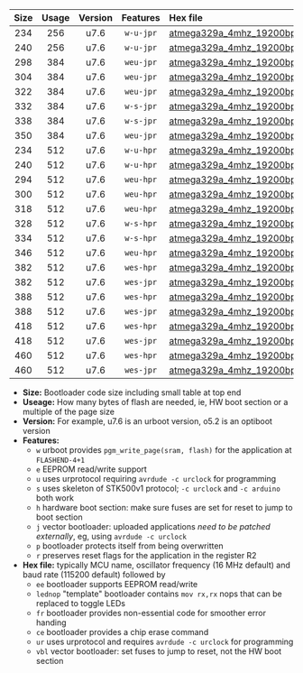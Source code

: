 |Size|Usage|Version|Features|Hex file|
|:-:|:-:|:-:|:-:|:--|
|234|256|u7.6|`w-u-jpr`|[atmega329a_4mhz_19200bps_ur_vbl.hex](https://raw.githubusercontent.com/stefanrueger/urboot/main//atmega329a_4mhz_19200bps_ur_vbl.hex)|
|240|256|u7.6|`w-u-jpr`|[atmega329a_4mhz_19200bps_lednop_ur_vbl.hex](https://raw.githubusercontent.com/stefanrueger/urboot/main//atmega329a_4mhz_19200bps_lednop_ur_vbl.hex)|
|298|384|u7.6|`weu-jpr`|[atmega329a_4mhz_19200bps_ee_ur_vbl.hex](https://raw.githubusercontent.com/stefanrueger/urboot/main//atmega329a_4mhz_19200bps_ee_ur_vbl.hex)|
|304|384|u7.6|`weu-jpr`|[atmega329a_4mhz_19200bps_ee_lednop_ur_vbl.hex](https://raw.githubusercontent.com/stefanrueger/urboot/main//atmega329a_4mhz_19200bps_ee_lednop_ur_vbl.hex)|
|322|384|u7.6|`weu-jpr`|[atmega329a_4mhz_19200bps_ee_lednop_fr_ur_vbl.hex](https://raw.githubusercontent.com/stefanrueger/urboot/main//atmega329a_4mhz_19200bps_ee_lednop_fr_ur_vbl.hex)|
|332|384|u7.6|`w-s-jpr`|[atmega329a_4mhz_19200bps_vbl.hex](https://raw.githubusercontent.com/stefanrueger/urboot/main//atmega329a_4mhz_19200bps_vbl.hex)|
|338|384|u7.6|`w-s-jpr`|[atmega329a_4mhz_19200bps_lednop_vbl.hex](https://raw.githubusercontent.com/stefanrueger/urboot/main//atmega329a_4mhz_19200bps_lednop_vbl.hex)|
|350|384|u7.6|`weu-jpr`|[atmega329a_4mhz_19200bps_ee_lednop_fr_ce_ur_vbl.hex](https://raw.githubusercontent.com/stefanrueger/urboot/main//atmega329a_4mhz_19200bps_ee_lednop_fr_ce_ur_vbl.hex)|
|234|512|u7.6|`w-u-hpr`|[atmega329a_4mhz_19200bps_ur.hex](https://raw.githubusercontent.com/stefanrueger/urboot/main//atmega329a_4mhz_19200bps_ur.hex)|
|240|512|u7.6|`w-u-hpr`|[atmega329a_4mhz_19200bps_lednop_ur.hex](https://raw.githubusercontent.com/stefanrueger/urboot/main//atmega329a_4mhz_19200bps_lednop_ur.hex)|
|294|512|u7.6|`weu-hpr`|[atmega329a_4mhz_19200bps_ee_ur.hex](https://raw.githubusercontent.com/stefanrueger/urboot/main//atmega329a_4mhz_19200bps_ee_ur.hex)|
|300|512|u7.6|`weu-hpr`|[atmega329a_4mhz_19200bps_ee_lednop_ur.hex](https://raw.githubusercontent.com/stefanrueger/urboot/main//atmega329a_4mhz_19200bps_ee_lednop_ur.hex)|
|318|512|u7.6|`weu-hpr`|[atmega329a_4mhz_19200bps_ee_lednop_fr_ur.hex](https://raw.githubusercontent.com/stefanrueger/urboot/main//atmega329a_4mhz_19200bps_ee_lednop_fr_ur.hex)|
|328|512|u7.6|`w-s-hpr`|[atmega329a_4mhz_19200bps.hex](https://raw.githubusercontent.com/stefanrueger/urboot/main//atmega329a_4mhz_19200bps.hex)|
|334|512|u7.6|`w-s-hpr`|[atmega329a_4mhz_19200bps_lednop.hex](https://raw.githubusercontent.com/stefanrueger/urboot/main//atmega329a_4mhz_19200bps_lednop.hex)|
|346|512|u7.6|`weu-hpr`|[atmega329a_4mhz_19200bps_ee_lednop_fr_ce_ur.hex](https://raw.githubusercontent.com/stefanrueger/urboot/main//atmega329a_4mhz_19200bps_ee_lednop_fr_ce_ur.hex)|
|382|512|u7.6|`wes-hpr`|[atmega329a_4mhz_19200bps_ee.hex](https://raw.githubusercontent.com/stefanrueger/urboot/main//atmega329a_4mhz_19200bps_ee.hex)|
|382|512|u7.6|`wes-jpr`|[atmega329a_4mhz_19200bps_ee_vbl.hex](https://raw.githubusercontent.com/stefanrueger/urboot/main//atmega329a_4mhz_19200bps_ee_vbl.hex)|
|388|512|u7.6|`wes-hpr`|[atmega329a_4mhz_19200bps_ee_lednop.hex](https://raw.githubusercontent.com/stefanrueger/urboot/main//atmega329a_4mhz_19200bps_ee_lednop.hex)|
|388|512|u7.6|`wes-jpr`|[atmega329a_4mhz_19200bps_ee_lednop_vbl.hex](https://raw.githubusercontent.com/stefanrueger/urboot/main//atmega329a_4mhz_19200bps_ee_lednop_vbl.hex)|
|418|512|u7.6|`wes-hpr`|[atmega329a_4mhz_19200bps_ee_lednop_fr.hex](https://raw.githubusercontent.com/stefanrueger/urboot/main//atmega329a_4mhz_19200bps_ee_lednop_fr.hex)|
|418|512|u7.6|`wes-jpr`|[atmega329a_4mhz_19200bps_ee_lednop_fr_vbl.hex](https://raw.githubusercontent.com/stefanrueger/urboot/main//atmega329a_4mhz_19200bps_ee_lednop_fr_vbl.hex)|
|460|512|u7.6|`wes-hpr`|[atmega329a_4mhz_19200bps_ee_lednop_fr_ce.hex](https://raw.githubusercontent.com/stefanrueger/urboot/main//atmega329a_4mhz_19200bps_ee_lednop_fr_ce.hex)|
|460|512|u7.6|`wes-jpr`|[atmega329a_4mhz_19200bps_ee_lednop_fr_ce_vbl.hex](https://raw.githubusercontent.com/stefanrueger/urboot/main//atmega329a_4mhz_19200bps_ee_lednop_fr_ce_vbl.hex)|

- **Size:** Bootloader code size including small table at top end
- **Useage:** How many bytes of flash are needed, ie, HW boot section or a multiple of the page size
- **Version:** For example, u7.6 is an urboot version, o5.2 is an optiboot version
- **Features:**
  + `w` urboot provides `pgm_write_page(sram, flash)` for the application at `FLASHEND-4+1`
  + `e` EEPROM read/write support
  + `u` uses urprotocol requiring `avrdude -c urclock` for programming
  + `s` uses skeleton of STK500v1 protocol; `-c urclock` and `-c arduino` both work
  + `h` hardware boot section: make sure fuses are set for reset to jump to boot section
  + `j` vector bootloader: uploaded applications *need to be patched externally*, eg, using `avrdude -c urclock`
  + `p` bootloader protects itself from being overwritten
  + `r` preserves reset flags for the application in the register R2
- **Hex file:** typically MCU name, oscillator frequency (16 MHz default) and baud rate (115200 default) followed by
  + `ee` bootloader supports EEPROM read/write
  + `lednop` "template" bootloader contains `mov rx,rx` nops that can be replaced to toggle LEDs
  + `fr` bootloader provides non-essential code for smoother error handing
  + `ce` bootloader provides a chip erase command
  + `ur` uses urprotocol and requires `avrdude -c urclock` for programming
  + `vbl` vector bootloader: set fuses to jump to reset, not the HW boot section
